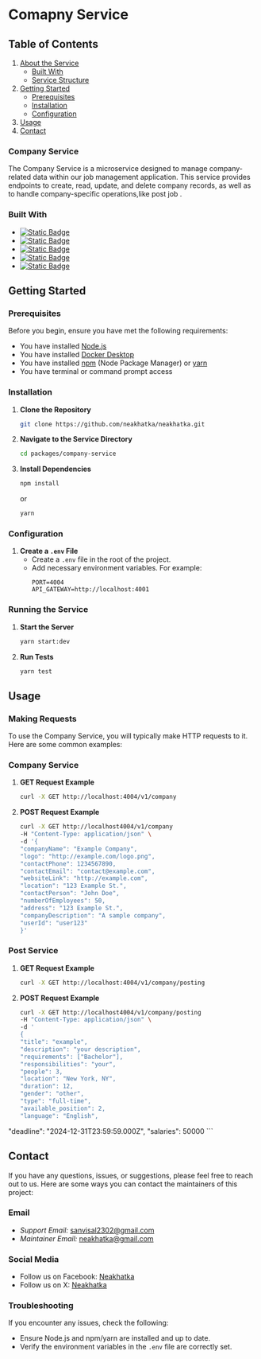 # Comapny Service

## Table of Contents
1. [About the Service](#about-the-service)
    - [Built With](#built-with)
    - [Service Structure](#service-structure)
2. [Getting Started](#getting-started)
    - [Prerequisites](#prerequisites)
    - [Installation](#installation)
    - [Configuration](#configuration)
3. [Usage](#usage)
4. [Contact](#contact)

### Company Service
The Company Service is a microservice designed to manage company-related data within our job management application. This service provides endpoints to create, read, update, and delete company records, as well as to handle company-specific operations,like post job .

### Built With
* [![Static Badge](https://img.shields.io/badge/Docker%20Desktop-1D63ED?style=for-the-badge&logo=docker&logoColor=fff)](https://www.docker.com/products/docker-desktop/)
* [![Static Badge](https://img.shields.io/badge/Node.js-499442?style=for-the-badge&logo=node.js&logoColor=fff&color=499442)](https://nodejs.org/en)
* [![Static Badge](https://img.shields.io/badge/Tyscript-3178C6?style=for-the-badge&logo=typescript&logoColor=fff&color=3178C6)](https://www.typescriptlang.org/)
* [![Static Badge](https://img.shields.io/badge/Express.js-000?style=for-the-badge&logo=express&logoColor=fff&color=000)](https://expressjs.com/)
* [![Static Badge](https://img.shields.io/badge/Mongodb-%23023430?style=for-the-badge&logo=mongodb&logoColor=fff&color=%23023430)](https://www.mongodb.com/)
## Getting Started

### Prerequisites
Before you begin, ensure you have met the following requirements:
- You have installed [Node.js](https://nodejs.org/)
- You have installed [Docker Desktop](https://www.docker.com/products/docker-desktop/)
- You have installed [npm](https://www.npmjs.com/get-npm) (Node Package Manager) or [yarn](https://yarnpkg.com/)
- You have terminal or command prompt access

### Installation
1. **Clone the Repository**
    ```sh
    git clone https://github.com/neakhatka/neakhatka.git
    ```
2. **Navigate to the Service Directory**
    ```sh
    cd packages/company-service
    ```
3. **Install Dependencies**
    ```sh
    npm install
    ```
    or
    ```sh
    yarn
    ```

### Configuration
1. **Create a `.env` File**
    - Create a `.env` file in the root of the project.
    - Add necessary environment variables. For example:
        ```plaintext
        PORT=4004
        API_GATEWAY=http://localhost:4001
        ```

### Running the Service
1. **Start the Server**
    ```sh
    yarn start:dev
    ```
2. **Run Tests**
    ```sh
    yarn test
    ```
## Usage

### Making Requests
To use the Company Service, you will typically make HTTP requests to it. Here are some common examples:
### Company Service

1. **GET Request Example**
    ```sh
    curl -X GET http://localhost:4004/v1/company
    ```

2. **POST Request Example**
    ```sh
    curl -X GET http://localhost4004/v1/company
    -H "Content-Type: application/json" \
    -d '{
    "companyName": "Example Company",
    "logo": "http://example.com/logo.png",
    "contactPhone": 1234567890,
    "contactEmail": "contact@example.com",
    "websiteLink": "http://example.com",
    "location": "123 Example St.",
    "contactPerson": "John Doe",
    "numberOfEmployees": 50,
    "address": "123 Example St.",
    "companyDescription": "A sample company",
    "userId": "user123"
    }'
    ```
### Post Service
1. **GET Request Example**
    ```sh
    curl -X GET http://localhost:4004/v1/company/posting
    ```

2. **POST Request Example**
    ```sh
    curl -X GET http://localhost4004/v1/company/posting
    -H "Content-Type: application/json" \
    -d '
    {
    "title": "example",
    "description": "your description",
    "requirements": ["Bachelor"],
    "responsibilities": "your",
    "people": 3,
    "location": "New York, NY",
    "duration": 12,
    "gender": "other",
    "type": "full-time",
    "available_position": 2,
   "language": "English",
  "deadline": "2024-12-31T23:59:59.000Z",
  "salaries": 50000 
    ```
## Contact

If you have any questions, issues, or suggestions, please feel free to reach out to us. Here are some ways you can contact the maintainers of this project:

### Email
- *Support Email:* [sanvisal2302@gmail.com](mailto:sanvisal2302@gmail.com)
- *Maintainer Email:* [neakhatka@gmail.com](mailto:neakhatka@gmail.com)

### Social Media
- Follow us on Facebook: [Neakhatka](https://web.facebook.com/profile.php?id=61550779933720&_rdc=1&_rdr)
- Follow us on X: [Neakhatka](https://x.com/neakhatka?mx=2)

### Troubleshooting
If you encounter any issues, check the following:
- Ensure Node.js and npm/yarn are installed and up to date.
- Verify the environment variables in the `.env` file are correctly set.